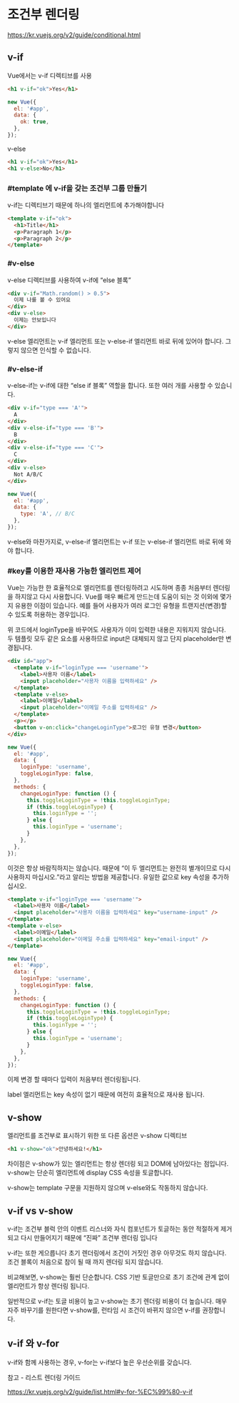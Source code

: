 # 조건부 렌더링

<https://kr.vuejs.org/v2/guide/conditional.html>

## v-if

Vue에서는 v-if 디렉티브를 사용

```html
<h1 v-if="ok">Yes</h1>
```

```javascript
new Vue({
  el: '#app',
  data: {
    ok: true,
  },
});
```

v-else

```html
<h1 v-if="ok">Yes</h1>
<h1 v-else>No</h1>
```

### #template 에 v-if을 갖는 조건부 그룹 만들기

v-if는 디렉티브기 때문에 하나의 엘리먼트에 추가해야합니다

```html
<template v-if="ok">
  <h1>Title</h1>
  <p>Paragraph 1</p>
  <p>Paragraph 2</p>
</template>
```

### #v-else

v-else 디렉티브를 사용하여 v-if에 “else 블록”

```html
<div v-if="Math.random() > 0.5">
  이제 나를 볼 수 있어요
</div>
<div v-else>
  이제는 안보입니다
</div>
```

v-else 엘리먼트는 v-if 엘리먼트 또는 v-else-if 엘리먼트 바로 뒤에 있어야 합니다. 그렇지 않으면 인식할 수 없습니다.

### #v-else-if

v-else-if는 v-if에 대한 “else if 블록” 역할을 합니다. 또한 여러 개를 사용할 수 있습니다.

```html
<div v-if="type === 'A'">
  A
</div>
<div v-else-if="type === 'B'">
  B
</div>
<div v-else-if="type === 'C'">
  C
</div>
<div v-else>
  Not A/B/C
</div>
```

```javascript
new Vue({
  el: '#app',
  data: {
    type: 'A', // B/C
  },
});
```

v-else와 마찬가지로, v-else-if 엘리먼트는 v-if 또는 v-else-if 엘리먼트 바로 뒤에 와야 합니다.

### #key를 이용한 재사용 가능한 엘리먼트 제어

Vue는 가능한 한 효율적으로 엘리먼트를 렌더링하려고 시도하며 종종 처음부터 렌더링을 하지않고 다시 사용합니다. Vue를 매우 빠르게 만드는데 도움이 되는 것 이외에 몇가지 유용한 이점이 있습니다. 예를 들어 사용자가 여러 로그인 유형을 트랜지션(변경)할 수 있도록 허용하는 경우입니다.

위 코드에서 loginType을 바꾸어도 사용자가 이미 입력한 내용은 지워지지 않습니다. 두 템플릿 모두 같은 요소를 사용하므로 input은 대체되지 않고 단지 placeholder만 변경됩니다.

```html
<div id="app">
  <template v-if="loginType === 'username'">
    <label>사용자 이름</label>
    <input placeholder="사용자 이름을 입력하세요" />
  </template>
  <template v-else>
    <label>이메일</label>
    <input placeholder="이메일 주소를 입력하세요" />
  </template>
  <p></p>
  <button v-on:click="changeLoginType">로그인 유형 변경</button>
</div>
```

```javascript
new Vue({
  el: '#app',
  data: {
    loginType: 'username',
    toggleLoginType: false,
  },
  methods: {
    changeLoginType: function () {
      this.toggleLoginType = !this.toggleLoginType;
      if (this.toggleLoginType) {
        this.loginType = '';
      } else {
        this.loginType = 'username';
      }
    },
  },
});
```

이것은 항상 바람직하지는 않습니다. 때문에 “이 두 엘리먼트는 완전히 별개이므로 다시 사용하지 마십시오.”라고 알리는 방법을 제공합니다. 유일한 값으로 key 속성을 추가하십시오.

```html
<template v-if="loginType === 'username'">
  <label>사용자 이름</label>
  <input placeholder="사용자 이름을 입력하세요" key="username-input" />
</template>
<template v-else>
  <label>이메일</label>
  <input placeholder="이메일 주소를 입력하세요" key="email-input" />
</template>
```

```javascript
new Vue({
  el: '#app',
  data: {
    loginType: 'username',
    toggleLoginType: false,
  },
  methods: {
    changeLoginType: function () {
      this.toggleLoginType = !this.toggleLoginType;
      if (this.toggleLoginType) {
        this.loginType = '';
      } else {
        this.loginType = 'username';
      }
    },
  },
});
```

이제 변경 할 때마다 입력이 처음부터 렌더링됩니다.

label 엘리먼트는 key 속성이 없기 때문에 여전히 효율적으로 재사용 됩니다.

## v-show

엘리먼트를 조건부로 표시하기 위한 또 다른 옵션은 v-show 디렉티브

```html
<h1 v-show="ok">안녕하세요!</h1>
```

차이점은 v-show가 있는 엘리먼트는 항상 렌더링 되고 DOM에 남아있다는 점입니다. v-show는 단순히 엘리먼트에 display CSS 속성을 토글합니다.

v-show는 template 구문을 지원하지 않으며 v-else와도 작동하지 않습니다.

## v-if vs v-show

v-if는 조건부 블럭 안의 이벤트 리스너와 자식 컴포넌트가 토글하는 동안 적절하게 제거되고 다시 만들어지기 때문에 “진짜” 조건부 렌더링 입니다

v-if는 또한 게으릅니다 초기 렌더링에서 조건이 거짓인 경우 아무것도 하지 않습니다. 조건 블록이 처음으로 참이 될 때 까지 렌더링 되지 않습니다.

비교해보면, v-show는 훨씬 단순합니다. CSS 기반 토글만으로 초기 조건에 관계 없이 엘리먼트가 항상 렌더링 됩니다.

일반적으로 v-if는 토글 비용이 높고 v-show는 초기 렌더링 비용이 더 높습니다. 매우 자주 바꾸기를 원한다면 v-show를, 런타임 시 조건이 바뀌지 않으면 v-if를 권장합니다.

## v-if 와 v-for

v-if와 함께 사용하는 경우, v-for는 v-if보다 높은 우선순위를 갖습니다.

참고 - 리스트 렌더링 가이드

<https://kr.vuejs.org/v2/guide/list.html#v-for-%EC%99%80-v-if>
